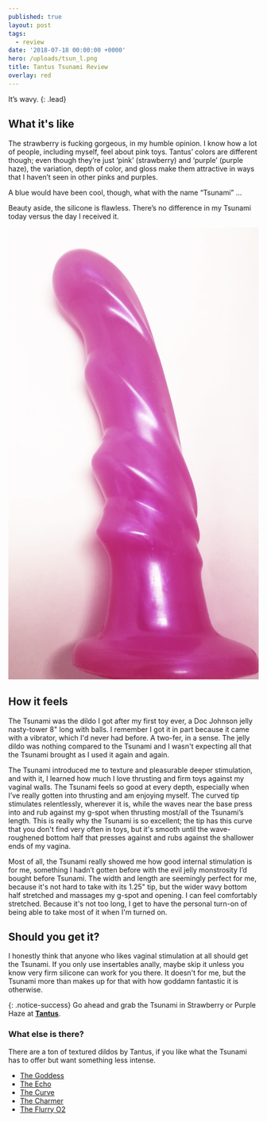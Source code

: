 ```yaml
---
published: true
layout: post
tags:
  - review
date: '2018-07-18 00:00:00 +0000'
hero: /uploads/tsun_l.png
title: Tantus Tsunami Review
overlay: red
---
```

It’s wavy. 
{: .lead}

<!--break-->

## What it's like

The strawberry is fucking gorgeous, in my humble opinion. I know how a lot of people, including myself, feel about pink toys. Tantus’ colors are different though; even though they’re just ‘pink’ (strawberry) and ‘purple’ (purple haze), the variation, depth of color, and gloss make them attractive in ways that I haven’t seen in other pinks and purples.

A blue would have been cool, though, what with the name “Tsunami” …

Beauty aside, the silicone is flawless. There’s no difference in my Tsunami today versus the day I received it.  

![](/uploads/tsun_l.png)

## How it feels

The Tsunami was the dildo I got after my first toy ever, a Doc Johnson jelly nasty-tower 8" long with balls. I remember I got it in part because it came with a vibrator, which I'd never had before. A two-fer, in a sense. The jelly dildo was nothing compared to the Tsunami and I wasn't expecting all that the Tsunami brought as I used it again and again.

The Tsunami introduced me to texture and pleasurable deeper stimulation, and with it, I learned how much I love thrusting and firm toys against my vaginal walls. The Tsunami feels so good at every depth, especially when I’ve really gotten into thrusting and am enjoying myself. The curved tip stimulates relentlessly, wherever it is, while the waves near the base press into and rub against my g-spot when thrusting most/all of the Tsunami’s length. This is really why the Tsunami is so excellent; the tip has this curve that you don't find very often in toys, but it's smooth until the wave-roughened bottom half that presses against and rubs against the shallower ends of my vagina.

Most of all, the Tsunami really showed me how good internal stimulation is for me, something I hadn’t gotten before with the evil jelly monstrosity I’d bought before Tsunami. The width and length are seemingly perfect for me, because it's not hard to take with its 1.25" tip, but the wider wavy bottom half stretched and massages my g-spot and opening. I can feel comfortably stretched. Because it's not too long, I get to have the personal turn-on of being able to take most of it when I'm turned on. 


## Should you get it?
I honestly think that anyone who likes vaginal stimulation at all should get the Tsunami. If you only use insertables anally, maybe skip it unless you know very firm silicone can work for you there. It doesn't for me, but the Tsunami more than makes up for that with how goddamn fantastic it is otherwise.

{: .notice-success}
Go ahead and grab the Tsunami in Strawberry or Purple Haze at [**Tantus**](https://www.tantusinc.com/products/tsunami?rfsn=1509054.ecb2e1).

### What else is there?
There are a ton of textured dildos by Tantus, if you like what the Tsunami has to offer but want something less intense.
    
- [The Goddess](https://www.tantusinc.com/products/goddess?rfsn=1509054.ecb2e1)
- [The Echo](https://www.tantusinc.com/search?type=product&x=0&y=0&q=echo&rfsn=1509054.ecb2e1)
- [The Curve](https://www.tantusinc.com/search?type=product&x=0&y=0&q=curve)
- [The Charmer](https://www.tantusinc.com/products/charmer?rfsn=1509054.ecb2e1)
- [The Flurry O2](https://www.tantusinc.com/products/flurry-o2?rfsn=1509054.ecb2e1)
